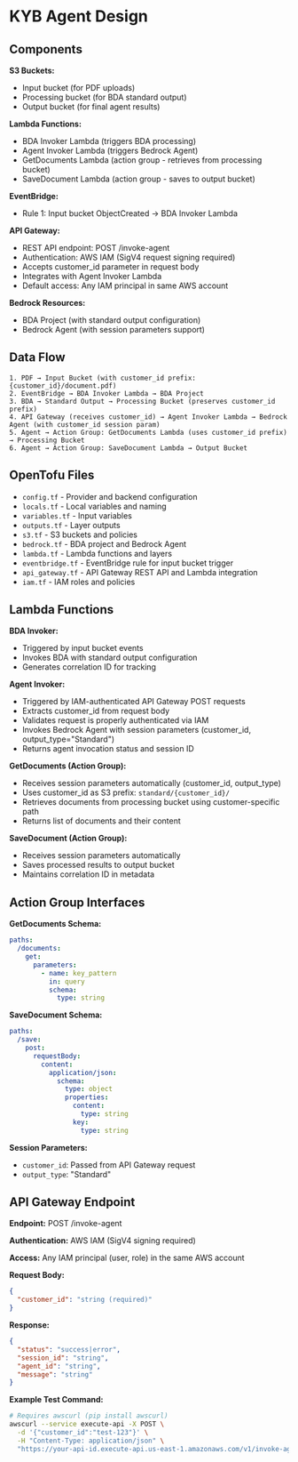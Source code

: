 # KYB Agent Design

## Components

**S3 Buckets:**
- Input bucket (for PDF uploads)
- Processing bucket (for BDA standard output)
- Output bucket (for final agent results)

**Lambda Functions:**
- BDA Invoker Lambda (triggers BDA processing)
- Agent Invoker Lambda (triggers Bedrock Agent)
- GetDocuments Lambda (action group - retrieves from processing bucket)
- SaveDocument Lambda (action group - saves to output bucket)

**EventBridge:**
- Rule 1: Input bucket ObjectCreated → BDA Invoker Lambda

**API Gateway:**
- REST API endpoint: POST /invoke-agent
- Authentication: AWS IAM (SigV4 request signing required)
- Accepts customer_id parameter in request body
- Integrates with Agent Invoker Lambda
- Default access: Any IAM principal in same AWS account

**Bedrock Resources:**
- BDA Project (with standard output configuration)
- Bedrock Agent (with session parameters support)

## Data Flow

```
1. PDF → Input Bucket (with customer_id prefix: {customer_id}/document.pdf)
2. EventBridge → BDA Invoker Lambda → BDA Project
3. BDA → Standard Output → Processing Bucket (preserves customer_id prefix)
4. API Gateway (receives customer_id) → Agent Invoker Lambda → Bedrock Agent (with customer_id session param)
5. Agent → Action Group: GetDocuments Lambda (uses customer_id prefix) → Processing Bucket
6. Agent → Action Group: SaveDocument Lambda → Output Bucket
```

## OpenTofu Files

- `config.tf` - Provider and backend configuration
- `locals.tf` - Local variables and naming
- `variables.tf` - Input variables
- `outputs.tf` - Layer outputs
- `s3.tf` - S3 buckets and policies
- `bedrock.tf` - BDA project and Bedrock Agent
- `lambda.tf` - Lambda functions and layers
- `eventbridge.tf` - EventBridge rule for input bucket trigger
- `api_gateway.tf` - API Gateway REST API and Lambda integration
- `iam.tf` - IAM roles and policies

## Lambda Functions

**BDA Invoker:**
- Triggered by input bucket events
- Invokes BDA with standard output configuration
- Generates correlation ID for tracking

**Agent Invoker:**
- Triggered by IAM-authenticated API Gateway POST requests
- Extracts customer_id from request body
- Validates request is properly authenticated via IAM
- Invokes Bedrock Agent with session parameters (customer_id, output_type="Standard")
- Returns agent invocation status and session ID

**GetDocuments (Action Group):**
- Receives session parameters automatically (customer_id, output_type)
- Uses customer_id as S3 prefix: `standard/{customer_id}/`
- Retrieves documents from processing bucket using customer-specific path
- Returns list of documents and their content

**SaveDocument (Action Group):**
- Receives session parameters automatically
- Saves processed results to output bucket
- Maintains correlation ID in metadata

## Action Group Interfaces

**GetDocuments Schema:**
```yaml
paths:
  /documents:
    get:
      parameters:
        - name: key_pattern
          in: query
          schema:
            type: string
```

**SaveDocument Schema:**
```yaml
paths:
  /save:
    post:
      requestBody:
        content:
          application/json:
            schema:
              type: object
              properties:
                content:
                  type: string
                key:
                  type: string
```

**Session Parameters:**
- `customer_id`: Passed from API Gateway request
- `output_type`: "Standard"

## API Gateway Endpoint

**Endpoint:** POST /invoke-agent

**Authentication:** AWS IAM (SigV4 signing required)

**Access:** Any IAM principal (user, role) in the same AWS account

**Request Body:**
```json
{
  "customer_id": "string (required)"
}
```

**Response:**
```json
{
  "status": "success|error",
  "session_id": "string",
  "agent_id": "string",
  "message": "string"
}
```

**Example Test Command:**
```bash
# Requires awscurl (pip install awscurl)
awscurl --service execute-api -X POST \
  -d '{"customer_id":"test-123"}' \
  -H "Content-Type: application/json" \
  "https://your-api-id.execute-api.us-east-1.amazonaws.com/v1/invoke-agent"
```